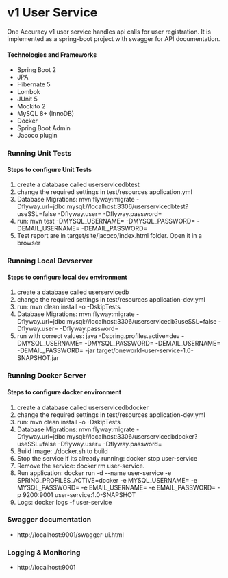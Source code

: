 # v1 User Service

One Accuracy v1 user service handles api calls for user registration. It is implemented as a spring-boot project with swagger for API documentation.

#### Technologies and Frameworks

*  Spring Boot 2
*  JPA
*  Hibernate 5 
*  Lombok
*  JUnit 5
*  Mockito 2
*  MySQL 8+ (InnoDB)
*  Docker
*  Spring Boot Admin
*  Jacoco plugin

### Running Unit Tests
#### Steps to configure Unit Tests
 1.  create a database called userservicedbtest
 2.  change the required settings in test/resources application.yml
 3.  Database Migrations: mvn flyway:migrate -Dflyway.url=jdbc:mysql://localhost:3306/userservicedbtest?useSSL=false -Dflyway.user= -Dflyway.password=
 4.  run: mvn test -DMYSQL_USERNAME= -DMYSQL_PASSWORD= -DEMAIL_USERNAME= -DEMAIL_PASSWORD=
 5.  Test report are in target/site/jacoco/index.html folder. Open it in a browser


### Running Local Devserver
#### Steps to configure local dev environment
 1.  create a database called userservicedb
 2.  change the required settings in test/resources application-dev.yml
 3.  run: mvn clean install -o -DskipTests
 4.  Database Migrations: mvn flyway:migrate -Dflyway.url=jdbc:mysql://localhost:3306/userservicedb?useSSL=false -Dflyway.user= -Dflyway.password=   
 5.  run with correct values: java  -Dspring.profiles.active=dev -DMYSQL_USERNAME= -DMYSQL_PASSWORD= -DEMAIL_USERNAME= -DEMAIL_PASSWORD= -jar target/oneworld-user-service-1.0-SNAPSHOT.jar

### Running Docker Server
#### Steps to configure docker environment
 1.  create a database called userservicedbdocker
 2.  change the required settings in test/resources application-dev.yml
 3.  run: mvn clean install -o -DskipTests
 4.  Database Migrations: mvn flyway:migrate -Dflyway.url=jdbc:mysql://localhost:3306/userservicedbdocker?useSSL=false -Dflyway.user= -Dflyway.password=
 5.  Build image: ./docker.sh to build
 6.  Stop the service if its already running: docker stop user-service
 7.  Remove the service: docker rm user-service.
 8.  Run application: docker run -d --name user-service -e SPRING_PROFILES_ACTIVE=docker -e MYSQL_USERNAME= -e MYSQL_PASSWORD= -e EMAIL_USERNAME= -e EMAIL_PASSWORD= -p 9200:9001 user-service:1.0-SNAPSHOT
 9.  Logs: docker logs -f user-service

### Swagger documentation
*  http://localhost:9001/swagger-ui.html

### Logging & Monitoring
*  http://localhost:9001
